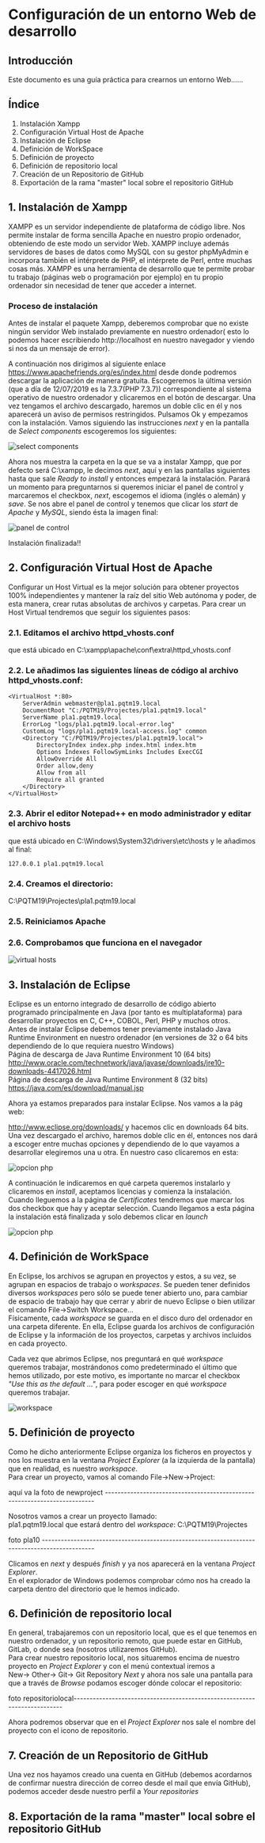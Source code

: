 # Configuración de un entorno Web de desarrollo
## Introducción
Este documento es una guía práctica para crearnos un entorno Web......
## Índice
1. Instalación Xampp
1. Configuración Virtual Host de Apache
1. Instalación de Eclipse
1. Definición de WorkSpace
1. Definición de proyecto
1. Definición de repositorio local
1. Creación de un Repositorio de GitHub
1. Exportación de la rama "master" local sobre el repositorio GitHub

## 1. Instalación de Xampp

XAMPP es un servidor independiente de plataforma de código libre. Nos permite instalar de forma sencilla Apache en nuestro propio ordenador, obteniendo de este modo un servidor Web.
XAMPP incluye además servidores de bases de datos como MySQL con su gestor phpMyAdmin e incorpora también el intérprete de PHP, el intérprete de Perl, entre muchas cosas más.
XAMPP es una herramienta de desarrollo que te permite probar tu trabajo (páginas web o programación por ejemplo) en tu propio ordenador sin necesidad de tener que acceder a internet.

### Proceso de instalación
Antes de instalar el paquete Xampp, deberemos comprobar que no existe ningún servidor Web instalado previamente en nuestro ordenador( esto lo podemos hacer escribiendo http://localhost en nuestro navegador y viendo si nos da un mensaje de error).

A continuación nos dirigimos al siguiente enlace https://www.apachefriends.org/es/index.html desde donde podremos descargar la aplicación de manera gratuita. Escogeremos la última versión (que a día de 12/07/2019 es la 7.3.7(PHP 7.3.7)) correspondiente al sistema operativo de nuestro ordenador y clicaremos en el botón de descargar.
Una vez tengamos el archivo descargado, haremos un doble clic en él y nos aparecerá un aviso de permisos restringidos. Pulsamos Ok y empezamos con la instalación. Vamos siguiendo las instrucciones *next* y en la pantalla de *Select components* escogeremos los siguientes:

![select components](./media/Install_Xampp/5_Install_Xampp.PNG)

Ahora nos muestra la carpeta en la que se va a instalar Xampp, que por defecto será C:\xampp, le decimos *next*, aquí y en las pantallas siguientes hasta que sale *Ready to install* y entonces empezará la instalación. Parará un momento para preguntarnos si queremos iniciar el panel de control y marcaremos el checkbox, *next*, escogemos el idioma (inglés o alemán) y *save*.
Se nos abre el panel de control y tenemos que clicar los *start* de *Apache* y *MySQL*, siendo ésta la imagen final:

![panel de control](./media/Install_Xampp/13_Install_Xampp.PNG)

Instalación finalizada!!

## 2. Configuración Virtual Host de Apache

Configurar un Host Virtual es la mejor solución para obtener proyectos 100% independientes y mantener la raíz del sitio Web autónoma y poder, de esta manera, crear rutas absolutas de archivos y carpetas.
Para crear un Host Virtual tendremos que seguir los siguientes pasos:
### 2.1. Editamos el archivo httpd_vhosts.conf
que está ubicado en C:\xampp\apache\conf\extra\httpd_vhosts.conf
### 2.2. Le añadimos las siguientes líneas de código al archivo httpd_vhosts.conf:

```
<VirtualHost *:80>
	ServerAdmin webmaster@pla1.pqtm19.local
	DocumentRoot "C:/PQTM19/Projectes/pla1.pqtm19.local"
	ServerName pla1.pqtm19.local
	ErrorLog "logs/pla1.pqtm19.local-error.log"
	CustomLog "logs/pla1.pqtm19.local-access.log" common
	<Directory "C:/PQTM19/Projectes/pla1.pqtm19.local">
		DirectoryIndex index.php index.html index.htm
		Options Indexes FollowSymLinks Includes ExecCGI
		AllowOverride All 
		Order allow,deny
		Allow from all
		Require all granted
	</Directory>
</VirtualHost>
```
### 2.3. Abrir el editor Notepad++ en modo administrador y editar el archivo hosts
que está ubicado en C:\Windows\System32\drivers\etc\hosts
y le añadimos al final:
```
127.0.0.1 pla1.pqtm19.local
```
### 2.4. Creamos el directorio:
C:\PQTM19\Projectes\pla1.pqtm19.local

### 2.5. Reiniciamos Apache
### 2.6. Comprobamos que funciona en el navegador

![virtual hosts](./media/virtualhosts.png)

## 3. Instalación de Eclipse

Eclipse es un entorno integrado de desarrollo de código abierto programado principalmente en Java (por tanto es multiplataforma) para desarrollar proyectos en C, C++, COBOL, Perl, PHP y muchos otros.  
Antes de instalar Eclipse debemos tener previamente instalado Java Runtime Environment en nuestro ordenador (en versiones de 32 o 64 bits dependiendo de lo que requiera nuestro Windows)  
Página de descarga de Java Runtime Environment 10 (64 bits)  
http://www.oracle.com/technetwork/java/javase/downloads/jre10-downloads-4417026.html  
Página de descarga de Java Runtime Environment 8 (32 bits)  
https://java.com/es/download/manual.jsp

Ahora ya estamos preparados para instalar Eclipse. Nos vamos a la pág web:

http://www.eclipse.org/downloads/   y hacemos clic en downloads 64 bits. Una vez descargado el archivo, haremos doble clic en él, entonces nos dará a escoger entre muchas opciones y dependiendo de lo que vayamos a desarrollar elegiremos una u otra. En nuestro caso clicaremos en esta:

![opcion php](./media/Install_Eclipse/12_Install_Eclipse.PNG)

A continuación le indicaremos en qué carpeta queremos instalarlo y clicaremos en *install*, aceptamos licencias y comienza la instalación. Cuando lleguemos a la página de *Certificates* tendremos que marcar los dos checkbox que hay y aceptar selección.
Cuando llegamos a esta página la instalación está finalizada y solo debemos clicar en *launch*

![opcion php](./media/Install_Eclipse/18_Install_Eclipse.PNG)

## 4. Definición de WorkSpace

En Eclipse, los archivos se agrupan en proyectos y estos, a su vez, se agrupan en espacios de trabajo o *workspaces*.
Se pueden tener definidos diversos *workspaces* pero sólo se puede tener abierto uno, para cambiar de espacio de trabajo hay que cerrar y abrir de nuevo Eclipse o bien utilizar el comando File->Switch Workspace...  
Físicamente, cada *workspace* se guarda en el disco duro del ordenador en una carpeta diferente. En ella, Eclipse guarda los archivos de configuración de Eclipse y la información de los proyectos, carpetas y archivos incluidos en cada proyecto.

Cada vez que abrimos Eclipse, nos preguntará en qué *workspace* queremos trabajar, mostrándonos como predeterminado el último que hemos utilizado, por este motivo, es importante no marcar el checkbox *"Use this as the default ..."*, para poder escoger en qué *workspace* queremos trabajar.

![workspace](./media/workspace.png)

## 5. Definición de proyecto

Como he dicho anteriormente Eclipse organiza los ficheros en proyectos y nos los muestra en la ventana *Project Explorer* (a la izquierda de la pantalla) que en realidad, es nuestro *workspace*.  
Para crear un proyecto, vamos al comando File->New->Project:

aquí va la foto de newproject --------------------------------------------------------------------------

Nosotros vamos a crear un proyecto llamado:  
pla1.pqtm19.local que estará dentro del *workspace*: C:\PQTM19\Projectes

foto pla10 ----------------------------------------------------------------------------------------------

Clicamos en *next* y después *finish* y ya nos aparecerá en la ventana *Project Explorer*.  
En el explorador de Windows podemos comprobar cómo nos ha creado la carpeta dentro del directorio que le hemos indicado.

## 6. Definición de repositorio local

En general, trabajaremos con un repositorio local, que es el que tenemos en nuestro ordenador, y un repositorio remoto, que puede estar en GitHub, GitLab, o donde sea (nosotros utilizaremos GitHub).  
Para crear nuestro repositorio local, nos situaremos encima de nuestro proyecto en *Project Explorer* y con el menú contextual iremos a  
New-> Other-> Git-> Git Repository *Next* y ahora nos sale una pantalla para que a través de *Browse* podamos escoger dónde colocar el repositorio:

foto repositoriolocal--------------------------------------------------------------------------

Ahora podremos observar que en el *Project Explorer* nos sale el nombre del proyecto con el icono de repositorio.

## 7. Creación de un Repositorio de GitHub

Una vez nos hayamos creado una cuenta en GitHub (debemos acordarnos de confirmar nuestra dirección de correo desde el mail que envía GitHub), podemos acceder desde nuestro perfil a *Your repositories*


## 8. Exportación de la rama "master" local sobre el repositorio GitHub




